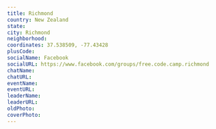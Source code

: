 ```yaml
---
title: Richmond
country: New Zealand
state: 
city: Richmond
neighborhood: 
coordinates: 37.538509, -77.43428
plusCode:
socialName: Facebook
socialURL: https://www.facebook.com/groups/free.code.camp.richmond
chatName:
chatURL:
eventName:
eventURL:
leaderName:
leaderURL:
oldPhoto: 
coverPhoto:
---
```

